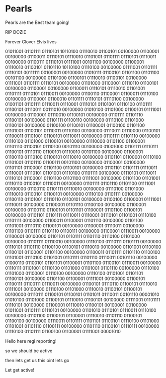 # Pearls

Pearls are the Best team going!

RIP DOZIE

Forever Clover
Elvis lives

01011001 01101111 01110101 10110100 01110010 01100101 00100000 01100001 00100000 01100011 01110101 01110010 01101001 01101111 01110101 01110011 00100000 01100111 01110101 01111001 00101100 00100000 01100001 01110010 01100101 01101110 10110100 01110100 00100000 01111001 01101111 01110101 00111111 00100001 00100000 01010111 01100101 01101100 01101100 00101100 00100000 01101000 01100101 01110010 01100101 00100000 01111001 01101111 01110101 00100000 01101000 01100001 01110110 01100101 00100000 01100001 00100000 01100011 01110101 01110010 01101001 01101111 01110101 01110011 00100000 01100110 01100001 01100011 01110100 00100000 01100001 01100010 01101111 01110101 01110100 00100000 01001101 01101111 01110011 01110001 01110101 01101001 01110100 01101111 01100101 01110011 00111010 00100000 01010100 01101000 01100101 01111001 00100000 01100001 01110010 01100101 00100000 01101111 01101110 01100101 00100000 01101111 01100110 00100000 01110100 01101000 01100101 00100000 01100100 01100101 01100001 01100100 01101100 01101001 01100101 01110011 01110100 00100000 01110011 01110000 01100101 01100011 01101001 01100101 01110011 00100000 01101111 01101110 00100000 01110100 01101000 01100101 00100000 01110000 01101100 01100001 01101110 01100101 01110100 00101110 00100000 01001000 01101111 01110111 01100101 01110110 01100101 01110010 00101100 00100000 01100001 01100110 01110100 01100101 01110010 00100000 01101101 01100001 01110100 01101001 01101110 01100111 00101100 00100000 01100001 00100000 01101101 01100001 01101100 01100101 00100000 01101101 01101111 01110011 01110001 01110101 01101001 01110100 01101111 00100000 01110101 01110011 01110101 01100001 01101100 01101100 01111001 00100000 01101100 01101001 01110110 01100101 01110011 00100000 01101111 01101110 01101100 01111001 00100000 01100110 01101111 01110010 00100000 01110100 01101000 01110010 01100101 01100101 00100000 01110100 01101111 00100000 01100110 01101001 01110110 01100101 00100000 01100100 01100001 01111001 01110011 00100000 01100001 01101110 01100100 00100000 01100001 00100000 01100110 01100101 01101101 01100001 01101100 01100101 00100000 01101101 01101111 01110011 01110001 01110101 01101001 01110100 01101111 00100000 01100011 01100001 01101110 00100000 01101100 01101001 01110110 01100101 00100000 01100001 01110011 00100000 01101100 01101111 01101110 01100111 00100000 01100001 01110011 00100000 01100001 00100000 01101101 01101111 01101110 01110100 01101000 00100000 01101111 01110010 00100000 01110100 01110111 01101111 00100000 01110101 01101110 01100100 01100101 01110010 00100000 01101001 01100100 01100101 01100001 01101100 00100000 01100011 01101111 01101110 01100100 01101001 01110100 01101001 01101111 01101110 01110011 00101110 00100000 01000110 01100101 01101101 01100001 01101100 01100101 01110011 00100000 01110111 01101001 01110100 01101000 01101001 01101110 00100000 01110100 01101000 01100001 01110100 00100000 01110100 01101001 01101101 01100101 00100000 01101100 01100001 01111001 00100000 01100101 01100111 01100111 01110011 00100000 01100101 01110110 01100101 01110010 01111001 00100000 01110100 01101000 01110010 01100101 01100101 00100000 01110111 01100101 01100101 01101011 01110011 00101110 00001010 01010100 01101000 01100101 01110010 01100101 00100000 01111001 01101111 01110101 00100000 01100001 01110010 01100101 00100001 00100000 01011001 01101111 01110101 00100000 01101010 01110101 01110011 01110100 00100000 01101100 01100101 01100001 01110010 01101110 01100101 01100100 00100000 01110011 01101111 01101101 01100101 01110100 01101000 01101001 01101110 01100111 00100000 01101110 01100101 01110111 00100000 01110100 01101111 01100100 01100001 01111001 00001010 


Hello here regi reporting!

so we should be active

then lets get us this oint lets go 

Let get active!
